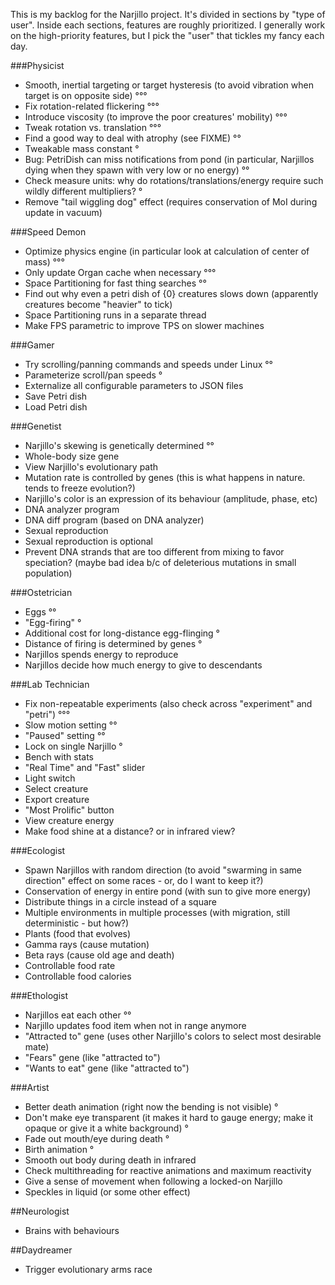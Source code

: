 This is my backlog for the Narjillo project.
It's divided in sections by "type of user". Inside each sections, features are roughly prioritized.
I generally work on the high-priority features, but I pick the "user" that tickles my fancy each day.

###Physicist

* Smooth, inertial targeting or target hysteresis (to avoid vibration when target is on opposite side) °°°
* Fix rotation-related flickering °°°
* Introduce viscosity (to improve the poor creatures' mobility) °°°
* Tweak rotation vs. translation °°°
* Find a good way to deal with atrophy (see FIXME) °°
* Tweakable mass constant °
* Bug: PetriDish can miss notifications from pond (in particular, Narjillos dying when they spawn with very low or no energy) °°
* Check measure units: why do rotations/translations/energy require such wildly different multipliers? °
* Remove "tail wiggling dog" effect (requires conservation of MoI during update in vacuum)

###Speed Demon

* Optimize physics engine (in particular look at calculation of center of mass) °°°
* Only update Organ cache when necessary °°°
* Space Partitioning for fast thing searches °°
* Find out why even a petri dish of {0} creatures slows down (apparently creatures become "heavier" to tick)
* Space Partitioning runs in a separate thread
* Make FPS parametric to improve TPS on slower machines

###Gamer

* Try scrolling/panning commands and speeds under Linux °°
* Parameterize scroll/pan speeds °
* Externalize all configurable parameters to JSON files
* Save Petri dish
* Load Petri dish

###Genetist

* Narjillo's skewing is genetically determined °°
* Whole-body size gene
* View Narjillo's evolutionary path
* Mutation rate is controlled by genes (this is what happens in nature. tends to freeze evolution?)
* Narjillo's color is an expression of its behaviour (amplitude, phase, etc)
* DNA analyzer program
* DNA diff program (based on DNA analyzer)
* Sexual reproduction
* Sexual reproduction is optional
* Prevent DNA strands that are too different from mixing to favor speciation? (maybe bad idea b/c of deleterious mutations in small population)

###Ostetrician

* Eggs °°
* "Egg-firing" °
* Additional cost for long-distance egg-flinging °
* Distance of firing is determined by genes °
* Narjillos spends energy to reproduce
* Narjillos decide how much energy to give to descendants

###Lab Technician

* Fix non-repeatable experiments (also check across "experiment" and "petri") °°°
* Slow motion setting °°
* "Paused" setting °°
* Lock on single Narjillo °
* Bench with stats
* "Real Time" and "Fast" slider
* Light switch
* Select creature
* Export creature
* "Most Prolific" button
* View creature energy
* Make food shine at a distance? or in infrared view?

###Ecologist

* Spawn Narjillos with random direction (to avoid "swarming in same direction" effect on some races - or, do I want to keep it?)
* Conservation of energy in entire pond (with sun to give more energy)
* Distribute things in a circle instead of a square
* Multiple environments in multiple processes (with migration, still deterministic - but how?)
* Plants (food that evolves)
* Gamma rays (cause mutation)
* Beta rays (cause old age and death)
* Controllable food rate
* Controllable food calories

###Ethologist

* Narjillos eat each other °°
* Narjillo updates food item when not in range anymore
* "Attracted to" gene (uses other Narjillo's colors to select most desirable mate)
* "Fears" gene (like "attracted to")
* "Wants to eat" gene (like "attracted to")

###Artist

* Better death animation (right now the bending is not visible) °
* Don't make eye transparent (it makes it hard to gauge energy; make it opaque or give it a white background) °
* Fade out mouth/eye during death °
* Birth animation °
* Smooth out body during death in infrared
* Check multithreading for reactive animations and maximum reactivity
* Give a sense of movement when following a locked-on Narjillo
* Speckles in liquid (or some other effect)

##Neurologist

* Brains with behaviours

##Daydreamer

* Trigger evolutionary arms race
